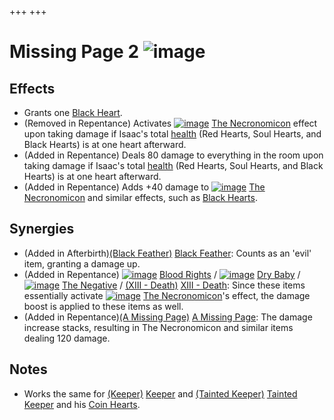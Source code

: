 +++
+++

 # Missing Page 2 ![image](/image/Missing_Page_2.png) 

Effects
---------


* Grants one [Black Heart](/wiki/Black_Heart "Black Heart").
* (Removed in Repentance) Activates [![image](/image/The_Necronomicon.png)](/wiki/The_Necronomicon "The Necronomicon") [The Necronomicon](/wiki/The_Necronomicon "The Necronomicon") effect upon taking damage if Isaac's total [health](/wiki/Health "Health") (Red Hearts, Soul Hearts, and Black Hearts) is at one heart afterward.
* (Added in Repentance) Deals 80 damage to everything in the room upon taking damage if Isaac's total [health](/wiki/Health "Health") (Red Hearts, Soul Hearts, and Black Hearts) is at one heart afterward.
* (Added in Repentance) Adds +40 damage to [![image](/image/The_Necronomicon.png)](/wiki/The_Necronomicon "The Necronomicon") [The Necronomicon](/wiki/The_Necronomicon "The Necronomicon") and similar effects, such as [Black Hearts](/wiki/Health#Black_Hearts "Health").


Synergies
-----------


* (Added in Afterbirth)[(Black Feather)](/wiki/Black_Feather "Black Feather") [Black Feather](/wiki/Black_Feather "Black Feather"): Counts as an 'evil' item, granting a damage up.
* (Added in Repentance) [![image](/image/Blood_Rights.png)](/wiki/Blood_Rights "Blood Rights") [Blood Rights](/wiki/Blood_Rights "Blood Rights") / [![image](/image/Dry_Baby.png)](/wiki/Dry_Baby "Dry Baby") [Dry Baby](/wiki/Dry_Baby "Dry Baby") / [![image](/image/The_Negative.png)](/wiki/The_Negative "The Negative") [The Negative](/wiki/The_Negative "The Negative") / [(XIII - Death)](/wiki/Cards_and_Runes "XIII - Death") [XIII - Death](/wiki/Cards_and_Runes "Cards and Runes"): Since these items essentially activate [![image](/image/The_Necronomicon.png)](/wiki/The_Necronomicon "The Necronomicon") [The Necronomicon](/wiki/The_Necronomicon "The Necronomicon")'s effect, the damage boost is applied to these items as well.
* (Added in Repentance)[(A Missing Page)](/wiki/A_Missing_Page "A Missing Page") [A Missing Page](/wiki/A_Missing_Page "A Missing Page"): The damage increase stacks, resulting in The Necronomicon and similar items dealing 120 damage.


Notes
-------


* Works the same for  [(Keeper)](/wiki/Keeper "Keeper") [Keeper](/wiki/Keeper "Keeper") and  [(Tainted Keeper)](/wiki/Tainted_Keeper "Tainted Keeper") [Tainted Keeper](/wiki/Tainted_Keeper "Tainted Keeper") and his [Coin Hearts](/wiki/Hearts "Hearts").


